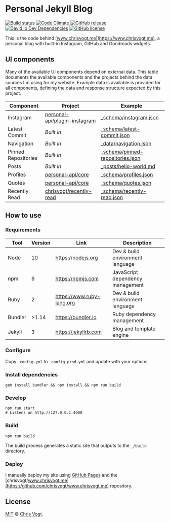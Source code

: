# Personal Jekyll Blog

[![Build status](https://img.shields.io/travis/personal-site/blog.svg?branch=master&style=flat-square)](https://travis-ci.org/personal-site/blog)
[![Code Climate](https://codeclimate.com/github/personal-site/blog/badges/gpa.svg)](https://codeclimate.com/github/personal-site/blog)
[![GitHub release](https://img.shields.io/github/release/personal-site/blog.svg?style=flat-square)](https://github.com/personal-site/blog/releases)
[![David.io Dev Dependencies](https://david-dm.org/personal-site/blog/dev-status.svg?style=flat-square)](https://david-dm.org/personal-site/blog?type=dev)
[![GitHub license](https://img.shields.io/github/license/personal-site/blog.svg?style=flat-square)](https://github.com/personal-site/blog/blob/master/LICENSE)

This is the code behind [www.chrisvogt.me](https://www.chrisvogt.me), a personal blog with built-in Instagram, GitHub and Goodreads widgets.

## UI components

Many of the available UI components depend on external data. This table documents the available components and the projects behind the data sources I'm using for my website. Example data is available is provided for all components, defining the data and response structure expected by this project.


| Component      | Project                                                                                       | Example                                      |
|----------------|-----------------------------------------------------------------------------------------------|----------------------------------------------|
| Instagram      | [personal-api/plugin-instagram](https://github.com/personal-api/plugin-instagram) | [_schema/instagram.json](_schema/instagram.json)         |
| Latest Commit  | _Built in_                                                                        | [_schema/latest-commit.json](_schema/latest-commit.json) |
| Navigation     | _Built in_                                                                        | [_data/navigation.json](_data/navigation.json)           |
| Pinned Repositories   | _Built in_                                                                 | [_schema/pinned-repositories.json](_schema/pinned-repositories.json)   |
| Posts          | _Built in_                                                                        | [_posts/hello-world.md](_posts/2019-01-01-hello-world.md)           |
| Profiles       | [personal-api/core](https://github.com/personal-api/core)                         | [_schema/profiles.json](_schema/profiles.json)           |
| Quotes         | [personal-api/core](https://github.com/personal-api/core)                         | [_schema/quotes.json](_schema/quotes.json)               |
| Recently Read  | [chrisvogt/recently-read](https://github.com/chrisvogt/recently-read)             | [_schema/recently-read.json](_schema/recently-read.json) |

## How to use

### Requirements

| Tool    | Version | Link                      | Description                      |
|---------|---------|---------------------------|----------------------------------|
| Node    | 10       | https://nodejs.org        | Dev & build environment language |
| npm     | 6       | https://npmjs.com         | JavaScript dependency management |
| Ruby    | 2       | https://www.ruby-lang.org | Dev & build environment language |
| Bundler | >1.14   | https://bundler.io        | Ruby dependency management       |
| Jekyll  | 3       | https://jekyllrb.com      | Blog and template engine         |

### Configure

Copy `_config.yml` to `_config.prod.yml` and update with your options.

### Install dependencies

```
gem install bundler && npm install && npm run build
```

### Develop

```
npm run start
# Listens on http://127.0.0.1:4000
```

### Build

```
npm run build
```

The build process generates a static site that outputs to the `_/build` directory.

### Deploy

I manually deploy my site using [GitHub Pages](https://pages.github.com/) and the [chrisvogt/www.chrisvogt.me](https://github.com/chrisvogt/www.chrisvogt.me) repository.

## License

[MIT](LICENSE) © [Chris Vogt](https://www.chrisvogt.me).
